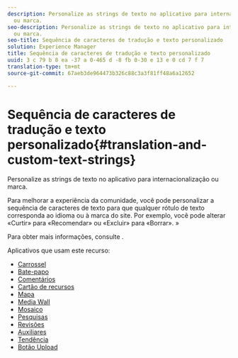 ```yaml
---
description: Personalize as strings de texto no aplicativo para internacionalização
  ou marca.
seo-description: Personalize as strings de texto no aplicativo para internacionalização
  ou marca.
seo-title: Sequência de caracteres de tradução e texto personalizado
solution: Experience Manager
title: Sequência de caracteres de tradução e texto personalizado
uuid: 3 c 79 b 8 ea -37 a 0-465 d -8 fb 0-30 e 13 e 0 cd 7 f 7
translation-type: tm+mt
source-git-commit: 67aeb3de964473b326c88c3a3f81ff48a6a12652

---
```



# Sequência de caracteres de tradução e texto personalizado{#translation-and-custom-text-strings}

Personalize as strings de texto no aplicativo para internacionalização ou marca.

Para melhorar a experiência da comunidade, você pode personalizar a sequência de caracteres de texto para que qualquer rótulo de texto corresponda ao idioma ou à marca do site. Por exemplo, você pode alterar «Curtir» para «Recomendar» ou «Excluir» para «Borrar». »

Para obter mais informações, consulte [](../c-settings-other/c-translation-sets/c-translation-sets.md#c_translation_sets).

Aplicativos que usam este recurso:

* [Carrossel](../c-about-apps/c-carousel-app/c-carousel-app.md#c_carousel_app)
* [Bate-papo](../c-about-apps/c-chat-app/c-chat-app.md#c_chat_app)
* [Comentários](/help/using/c-about-apps/c-comments/c-comments.md)
* [Cartão de recursos](../c-about-apps/c-feature-card-app/c-feature-card-app.md#c_feature_card_app)
* [Mapa](../c-about-apps/c-map-app/c-map-app.md#c_map_app)
* [Media Wall](../c-about-apps/c-media-wall-app/c-media-wall-app.md#c_media_wall_app)
* [Mosaico](../c-about-apps/c-mosaic-app/c-mosaic-app.md#c_mosaic_app)
* [Pesquisas](../c-about-apps/c-polls-app/c-polls-app.md#c_polls_app)
* [Revisões](../c-about-apps/c-reviews-app/c-reviews-app.md#c_reviews_app)
* [Auxiliares](../c-about-apps/c-sidenotes-app/c-sidenotes-app.md#c_sidenotes_app)
* [Tendência](../c-about-apps/c-trending-app/c-trending-app.md#c_trending_app)
* [Botão Upload](../c-about-apps/c-upload-button-app/c-upload-button-app.md#c_upload_button_app)

